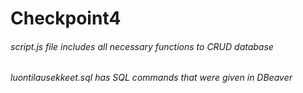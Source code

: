 # Checkpoint4
###### script.js file includes all necessary functions to CRUD database <br />
###### luontilausekkeet.sql has SQL commands that were given in DBeaver
